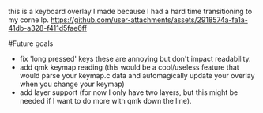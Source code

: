 
this is a keyboard overlay I made because I had a hard time transitioning to my corne lp.
https://github.com/user-attachments/assets/2918574a-fa1a-41db-a328-f411d5fae6ff

#Future goals
- fix 'long pressed' keys these are annoying  but don't impact readability.
- add qmk keymap reading (this would be a cool/useless feature that would parse your keymap.c data and automagically update your overlay when you change your keymap)
- add layer support (for now I only have two layers, but this might be needed if I want to do more with qmk down the line). 
